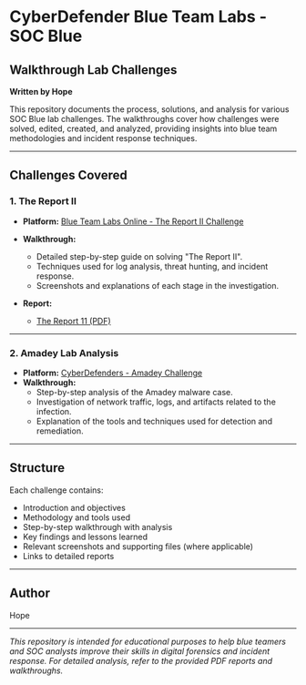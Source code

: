 # CyberDefender Blue Team Labs - SOC Blue  
## Walkthrough Lab Challenges

**Written by Hope**

This repository documents the process, solutions, and analysis for various SOC Blue lab challenges. The walkthroughs cover how challenges were solved, edited, created, and analyzed, providing insights into blue team methodologies and incident response techniques.

---

## Challenges Covered

### 1. The Report II  
- **Platform:** [Blue Team Labs Online - The Report II Challenge](https://blueteamlabs.online/home/challenge/the-report-ii-82ea7781c5)  
- **Walkthrough:**  
  - Detailed step-by-step guide on solving "The Report II".
  - Techniques used for log analysis, threat hunting, and incident response.
  - Screenshots and explanations of each stage in the investigation.

- **Report:**  
  - [The Report 11 (PDF)](https://github.com/Samoateine1/Pwned-Labs-Simply-Cyber-Academy/blob/main/The_Report_11.pdf)

---

### 2. Amadey Lab Analysis  
- **Platform:** [CyberDefenders - Amadey Challenge](https://cyberdefenders.org/blueteam-ctf-challenges/amadey/)  
- **Walkthrough:**  
  - Step-by-step analysis of the Amadey malware case.
  - Investigation of network traffic, logs, and artifacts related to the infection.
  - Explanation of the tools and techniques used for detection and remediation.

---

## Structure

Each challenge contains:
- Introduction and objectives
- Methodology and tools used
- Step-by-step walkthrough with analysis
- Key findings and lessons learned
- Relevant screenshots and supporting files (where applicable)
- Links to detailed reports

---

## Author

Hope

---

*This repository is intended for educational purposes to help blue teamers and SOC analysts improve their skills in digital forensics and incident response. For detailed analysis, refer to the provided PDF reports and walkthroughs.*
